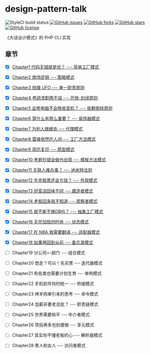 # design-pattern-talk

![StyleCI build status](https://github.styleci.io/repos/157649592/shield) 
[![GitHub issues](https://img.shields.io/github/issues/rovast/design-pattern-talk.svg)](https://github.com/rovast/design-pattern-talk/issues)
[![GitHub forks](https://img.shields.io/github/forks/rovast/design-pattern-talk.svg)](https://github.com/rovast/design-pattern-talk/network)
[![GitHub stars](https://img.shields.io/github/stars/rovast/design-pattern-talk.svg)](https://github.com/rovast/design-pattern-talk/stargazers)
[![GitHub license](https://img.shields.io/github/license/rovast/design-pattern-talk.svg)](https://github.com/rovast/design-pattern-talk/blob/master/LICENSE)


《大话设计模式》的 PHP CLI 实现

## 章节

- [x] [Chapter1 代码无错就是优？ --- 简单工厂模式](./src/Chapter1/README.md)
- [x] [Chapter2 商场促销 --- 策略模式](./src/Chapter2/README.md)
- [x] [Chapter3 拍摄 UFO --- 单一职责原则](./src/Chapter3/README.md)
- [x] [Chapter4 考研求职两不误 --- 开放-封闭原则](./src/Chapter4/README.md)
- [x] [Chapter5 会修电脑不会修收音机？ --- 依赖倒转原则](./src/Chapter5/README.md)
- [x] [Chapter6 穿什么有那么重要？ --- 装饰器模式](./src/Chapter6/README.md)
- [x] [Chapter7 为别人做嫁衣 --- 代理模式](./src/Chapter7/README.md)
- [x] [Chapter8 雷锋依然在人间 --- 工厂方法模式](./src/Chapter8/README.md)
- [x] [Chapter9 简历复印 --- 原型模式](./src/Chapter9/README.md)
- [x] [Chapter10 考题抄错会做也白搭 --- 模板方法模式](./src/Chapter10/README.md)
- [x] [Chapter11 无熟人难办事？ --- 迪米特法则](./src/Chapter11/README.md)
- [x] [Chapter12 牛市股票还会亏钱？ --- 外观模式](./src/Chapter12/README.md)
- [x] [Chapter13 好菜没回味不同 --- 建造者模式](./src/Chapter13/README.md)
- [x] [Chapter14 老板回来我不知道 --- 观察者模式](./src/Chapter14/README.md)
- [x] [Chapter15 就不能不换DB吗？ --- 抽象工厂模式](./src/Chapter15/README.md)
- [x] [Chapter16 无尽加班何时休 --- 状态模式](./src/Chapter16/README.md)
- [x] [Chapter17 在 NBA 我需要翻译 --- 适配器模式](./src/Chapter17/README.md)
- [x] [Chapter18 如果再回到从前 --- 备忘录模式](./src/Chapter18/README.md)
- [ ] Chapter19 分公司=-部门 --- 组合模式
- [ ] Chapter20 想走？可以！先买票 --- 迭代器模式
- [ ] Chapter21 有些类也需要计划生育 --- 单例模式
- [ ] Chapter22 手机软件何时统一 --- 桥接模式
- [ ] Chapter23 烤羊肉串引来的思考 --- 命令模式
- [ ] Chapter24 加薪非要老总批？ --- 职责链模式
- [ ] Chapter25 世界需要和平 --- 中介者模式
- [ ] Chapter26 项目再多也别傻做 --- 享元模式
- [ ] Chapter27 其实你不懂老板的心 --- 解析器模式
- [ ] Chapter28 男人和女人 --- 访问者模式


